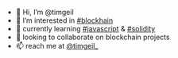 - 👋 Hi, I’m @timgeil
- 👀 I’m interested in [#blockhain](https://github.com/topics/blockchain)
- 🌱 currently learning [#javascript](https://github.com/topics/javascript) & [#solidity](https://github.com/topics/solidity)
- 💞️ looking to collaborate on blockchain projects
- 📫 reach me at [@timgeil_](https://twitter.com/timgeil_)

<!--
timgeil/timgeil is a ✨ special ✨ repository because its `README.md` (this file) appears on your GitHub profile.
You can click the Preview link to take a look at your changes.
-->
